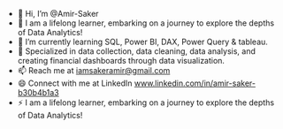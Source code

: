 - 👋 Hi, I’m @Amir-Saker
- 👀 I am a lifelong learner, embarking on a journey to explore the depths of Data Analytics!
- 🌱 I’m currently learning SQL, Power BI, DAX, Power Query & tableau.
- 💞️ Specialized in data collection, data cleaning, data analysis, and creating financial dashboards through data visualization.
- 📫 Reach me at iamsakeramir@gmail.com
- 😄 Connect with me at LinkedIn www.linkedin.com/in/amir-saker-b30b4b1a3
- ⚡ I am a lifelong learner, embarking on a journey to explore the depths of Data Analytics!

<!---
Amir-Sak/Amir-Sak is a ✨ special ✨ repository because its `README.md` (this file) appears on your GitHub profile.
You can click the Preview link to take a look at your changes.
--->
